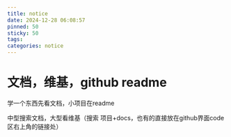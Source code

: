 ```yaml
---
title: notice
date: 2024-12-28 06:08:57
pinned: 50
sticky: 50
tags:
categories: notice
---
```


# 文档，维基，github readme

学一个东西先看文档，小项目在readme

中型搜索文档，大型看维基（搜索 项目+docs，也有的直接放在github界面code区右上角的链接处）